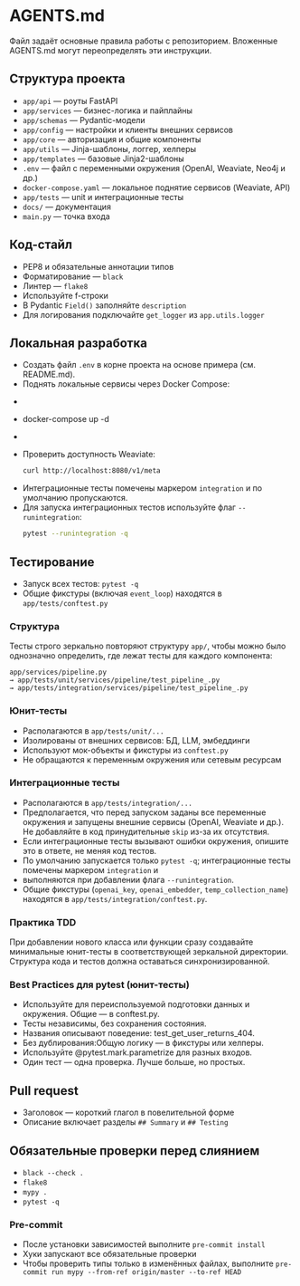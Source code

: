 # AGENTS.md

Файл задаёт основные правила работы с репозиторием. Вложенные AGENTS.md могут переопределять эти инструкции.

## Структура проекта
- `app/api` — роуты FastAPI
- `app/services` — бизнес-логика и пайплайны
- `app/schemas` — Pydantic-модели
- `app/config` — настройки и клиенты внешних сервисов
- `app/core` — авторизация и общие компоненты
- `app/utils` — Jinja-шаблоны, логгер, хелперы
- `app/templates` — базовые Jinja2-шаблоны
- `.env` — файл с переменными окружения (OpenAI, Weaviate, Neo4j и др.)
- `docker-compose.yaml` — локальное поднятие сервисов (Weaviate, API)
- `app/tests` — unit и интеграционные тесты
- `docs/` — документация
- `main.py` — точка входа

## Код-стайл
- PEP8 и обязательные аннотации типов
- Форматирование — `black`
- Линтер — `flake8`
- Используйте f-строки
- В Pydantic `Field()` заполняйте `description`
- Для логирования подключайте `get_logger` из `app.utils.logger`

## Локальная разработка

- Создать файл `.env` в корне проекта на основе примера (см. README.md).
- Поднять локальные сервисы через Docker Compose:
-  ```bash
-  docker-compose up -d
-  ```
- Проверить доступность Weaviate:
  ```bash
  curl http://localhost:8080/v1/meta
  ```
- Интеграционные тесты помечены маркером `integration` и по умолчанию пропускаются.
- Для запуска интеграционных тестов используйте флаг `--runintegration`:
  ```bash
  pytest --runintegration -q
  ```

## Тестирование

- Запуск всех тестов: `pytest -q`
- Общие фикстуры (включая `event_loop`) находятся в `app/tests/conftest.py`

### Структура

Тесты строго зеркально повторяют структуру `app/`, чтобы можно было однозначно определить, где лежат тесты для каждого компонента:

```
app/services/pipeline.py
→ app/tests/unit/services/pipeline/test_pipeline_.py
→ app/tests/integration/services/pipeline/test_pipeline_.py
```

### Юнит-тесты

- Располагаются в `app/tests/unit/...`
- Изолированы от внешних сервисов: БД, LLM, эмбеддинги
- Используют мок-объекты и фикстуры из `conftest.py`
- Не обращаются к переменным окружения или сетевым ресурсам

### Интеграционные тесты

- Располагаются в `app/tests/integration/...`
- Предполагается, что перед запуском заданы все переменные окружения и запущены внешние сервисы
  (OpenAI, Weaviate и др.). Не добавляйте в код принудительные `skip` из-за их отсутствия.
- Если интеграционные тесты вызывают ошибки окружения, опишите это в ответе, не меняя код тестов.
- По умолчанию запускается только `pytest -q`; интеграционные тесты помечены маркером `integration` и
- выполняются при добавлении флага `--runintegration`.
- Общие фикстуры (`openai_key`, `openai_embedder`, `temp_collection_name`) находятся в `app/tests/integration/conftest.py`.

### Практика TDD

При добавлении нового класса или функции сразу создавайте минимальные юнит-тесты в соответствующей зеркальной директории. Структура кода и тестов должна оставаться синхронизированной.

### Best Practices для pytest (юнит-тесты)

- Используйте для переиспользуемой подготовки данных и окружения. Общие — в conftest.py.
- Тесты независимы, без сохранения состояния.
- Названия описывают поведение: test_get_user_returns_404.
- Без дублирования:Общую логику — в фикстуры или хелперы.
- Используйте @pytest.mark.parametrize для разных входов.
- Один тест — одна проверка. Лучше больше, но простых.

## Pull request
- Заголовок — короткий глагол в повелительной форме
- Описание включает разделы `## Summary` и `## Testing`

## Обязательные проверки перед слиянием
- `black --check .`
- `flake8`
- `mypy .`
- `pytest -q`

### Pre-commit
- После установки зависимостей выполните `pre-commit install`
- Хуки запускают все обязательные проверки
- Чтобы проверить типы только в изменённых файлах, выполните
  `pre-commit run mypy --from-ref origin/master --to-ref HEAD`
